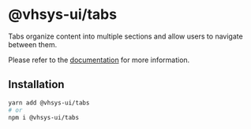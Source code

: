 # @vhsys-ui/tabs

Tabs organize content into multiple sections and allow users to navigate between them.

Please refer to the [documentation](https://vhsys.com.br/docs/components/tabs) for more information.

## Installation

```sh
yarn add @vhsys-ui/tabs
# or
npm i @vhsys-ui/tabs
```
